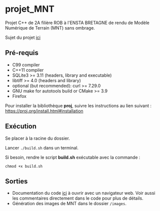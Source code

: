 # projet_MNT

Projet C++ de 2A filière ROB à l'ENSTA BRETAGNE de rendu de Modèle Numérique de Terrain (MNT) sans ombrage.

Sujet du projet [ici](doc/cpp_06_projet_carte.pdf)

## Pré-requis

* C99 compiler
* C++11 compiler
* SQLite3 >= 3.11 (headers, library and executable)
* libtiff >= 4.0 (headers and library)
* optional (but recommended): curl >= 7.29.0
* GNU make for autotools build or CMake >= 3.9
* Firefox

Pour installer la bibliothèque **proj**, suivre les instructions au lien suivant : https://proj.org/install.html#installation

## Exécution

Se placer à la racine du dossier.

Lancer ```./build.sh``` dans un terminal.

Si besoin, rendre le script **build.sh** exécutable avec la commande : 
```
chmod +x build.sh
```

## Sorties

* Documentation du code [ici](doc/html/index.html) à ouvrir avec un navigateur web. Voir aussi les commentaires directement dans le code pour plus de détails.
* Génération des images de MNT dans le dossier ```/images```.

